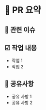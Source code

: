   <!-- .github/PULL_REQUEST_TEMPLATE.md -->

# 📑 PR 요약

<!-- 무엇을 변경하거나 추가했는지 간단히 설명해주세요. -->

## 🔗 관련 이슈

<!-- 관련있는 이슈 번호(#000)을 적어주세요. 해당 pull request merge와 함께 이슈를 닫으려면 closed #이슈 번호를 적어주세요 -->

## ☑ 작업 내용

<!-- 이 PR에서 어떤 작업이 있었는지 작성해주세요. -->

- 작업 1
- 작업 2

## 📣 공유사항

<!-- PR과 관련된 내용 공유나 reviewer에 대한 요청사항이 있다면 작성해주세요. -->

- 공유 사항 1
- 공유 사항 2
